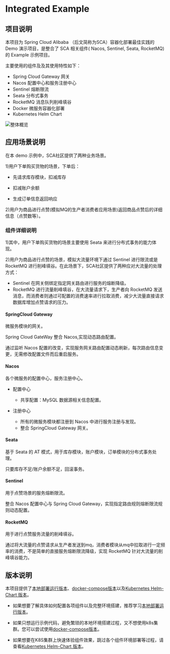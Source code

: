 # Integrated Example

## 项目说明

本项目为 Spring Cloud Alibaba （后文简称为SCA）容器化部署最佳实践的 Demo 演示项目，是整合了 SCA 相关组件( Nacos, Sentinel, Seata, RocketMQ)的 Example 示例项目。

主要使用的组件及及其使用特性如下：

- Spring Cloud Gateway 网关
- Nacos 配置中心和服务注册中心
- Sentinel 熔断限流
- Seata 分布式事务
- RocketMQ 消息队列削峰填谷
- Docker 微服务容器化部署
- Kubernetes Helm Chart

![整体概览](https://my-img-1.oss-cn-hangzhou.aliyuncs.com/image-20220816004541921.png)

## 应用场景说明

在本 demo 示例中，SCA社区提供了两种业务场景。

1)用户下单购买货物的场景，下单后：

- 先请求库存模块，扣减库存

- 扣减账户余额

- 生成订单信息返回响应

2)用户为商品进行点赞(模拟MQ的生产者消费者应用场景)返回商品点赞后的详细信息（点赞数等）。

### 组件详细说明

1)其中，用户下单购买货物的场景主要使用 Seata 来进行分布式事务的能力体现。

2)用户为商品进行点赞的场景，模拟大流量环境下通过 Sentinel 进行限流或是 RocketMQ 进行削峰填谷。在此场景下，SCA社区提供了两种应对大流量的处理方式：

- Sentinel 在网关侧绑定指定网关路由进行服务的熔断降级。
- RocketMQ 进行流量削峰填谷，在大流量请求下，生产者向 RocketMQ 发送消息，而消费者则通过可配置的消费速率进行拉取消费，减少大流量直接请求数据库增加点赞请求的压力。

#### SpringCloud Gateway

微服务模块的网关。

Spring Cloud GateWay 整合 Nacos,实现动态路由配置。

通过监听 Nacos 配置的改变，实现服务网关路由配置动态刷新，每次路由信息变更，无需修改配置文件而后重启服务。

#### Nacos

各个微服务的配置中心，服务注册中心。

- 配置中心
    - 共享配置：MySQL 数据源相关信息配置。

- 注册中心
    - 所有的微服务模块都注册到 Nacos 中进行服务注册与发现。
    - 整合 SpringCloud Gateway 网关。

#### Seata

基于 Seata 的 AT 模式，用于库存模块，账户模块，订单模块的分布式事务处理。

只要库存不足/账户余额不足，回滚事务。

#### Sentinel

用于点赞场景的服务熔断限流。

整合 Nacos 配置中心与 Spring Cloud Gateway，实现指定路由规则熔断限流规则动态配置。

#### RocketMQ

用于进行点赞服务流量的削峰填谷。

通过将大流量的点赞请求从生产者发送到mq，消费者模块从mq中拉取进行一定频率的消费，不是简单的直接服务熔断限流降级，实现 RocketMQ 针对大流量的削峰填谷能力。

## 版本说明

本项目提供了[本地部署运行版本](docs/zh/local-deployment-zh.md)、[docker-compose版本](docs/zh/docker-compose-deployment-zh.md)以及[Kubernetes Helm-Chart 版本](docs/zh/kubernetes-deployment-zh.md)。

- 如果想要了解具体如何配置各项组件以及完整环境搭建，推荐学习[本地部署运行版本](docs/zh/local-deployment-zh.md)。

- 如果只想运行示例代码，避免繁琐的本地环境搭建过程，又不想使用k8s集群。您可以尝试使用[docker-compose版本](docs/zh/docker-compose-deployment-zh.md)。

- 如果想要在K8S集群上快速体验组件效果，跳过各个组件环境部署等过程，请查看[Kubernetes Helm-Chart 版本](docs/zh/kubernetes-deployment-zh.md)。